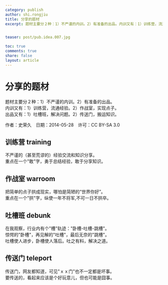 ```yaml
---
category: publish
author: shi.rongjiu
title: 分享的题材
excerpt: 题材主要分２种：1）不严谨的内训。2）有准备的出品。内训又有：1）训练营，流通经验。2）作战室，实现点子。出品又有：1）吐槽班，解决问题。2）传送门，搬运知识。


teaser: post/pub.idea.007.jpg

toc: true
comments: true
share: false
layout: article
---
```


# 分享的题材

题材主要分２种：1）不严谨的内训。2）有准备的出品。  
内训又有：1）训练营，流通经验。2）作战室，实现点子。  
出品又有：1）吐槽班，解决问题。2）传送门，搬运知识。

作者：史荣久　日期：2014-05-28　许可：CC BY-SA 3.0

## 训练营 training

不严谨的（甚至荒谬的）经验交流和知识分享。  
重点在一个"敢"字，勇于总结经验，敢于分享知识。

## 作战室 warroom

把简单的点子拱成现实，哪怕是简陋的“世界你好”。  
重点在一个"拱"字，纵使一年不将军,不可一日不拱卒。

## 吐槽班 debunk

在我观察，行业内有个"槽"轨迹："卧槽-吐槽-跳槽"。  
惊愕的"卧槽"，再见解的"吐槽"，最后无奈的"跳槽"。  
吐槽使人进步，卧槽使人落后。吐之有料，解决之道。

## 传送门 teleport

传送门，网友都知道，可见"ｘｘ门"也不一定都是坏事。  
要传送的，看起来应该是个好玩意儿，但也可能是囧事。

